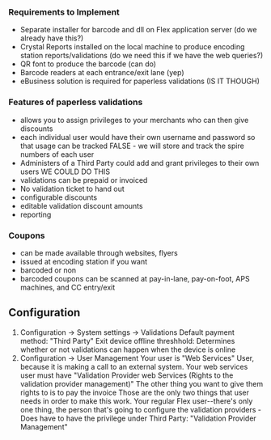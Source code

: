 ### Requirements to Implement
- Separate installer for barcode and dll on Flex application server (do we already have this?)
- Crystal Reports installed on the local machine to produce encoding station reports/validations
(do we need this if we have the web queries?)
- QR font to produce the barcode (can do)
- Barcode readers at each entrance/exit lane (yep)
- eBusiness solution is required for paperless validations (IS IT THOUGH)

### Features of paperless validations
- allows you to assign privileges to your merchants who can then give discounts
- each individual user would have their own username and password so that usage can be tracked
FALSE - we will store and track the spire numbers of each user
- Administers of a Third Party could add and grant privileges to their own users 
WE COULD DO THIS
- validations can be prepaid or invoiced
- No validation ticket to hand out
- configurable discounts
- editable validation discount amounts
- reporting 

### Coupons
- can be made available through websites, flyers
- issued at encoding station if you want
- barcoded or non
- barcoded coupons can be scanned at pay-in-lane, pay-on-foot, APS machines, and CC entry/exit

## Configuration
1. Configuration -> System settings -> Validations
  Default payment method: "Third Party"
  Exit device offline threshhold: Determines whether or not validations can 
  happen when the device is online
2. Configuration -> User Management
  Your user is "Web Services" User, because it is making a call to an external system.
  Your web services user must have "Validation Provider web Services (Rights to the validation provider management)"
  The other thing you want to give them rights to is to pay the invoice
  Those are the only two things that user needs in order to make this work.
  Your regular Flex user--there's only one thing, the person that's going to configure
  the validation providers - Does have to have the privilege under Third Party: "Validation Provider Management"

